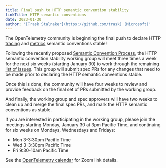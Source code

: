 ```yaml
---
title: Final push to HTTP semantic convention stability
linkTitle: HTTP semantic conventions
date: 2023-01-30
author: '[Trask Stalnaker](https://github.com/trask) (Microsoft)'
---
```


The OpenTelemetry community is beginning the final push to declare HTTP
[tracing](/docs/specs/otel/trace/semantic_conventions/http/) and
[metrics](/docs/specs/otel/metrics/semantic_conventions/http-metrics/) semantic
conventions stable!

Following the recently proposed
[Semantic Convention Process](https://docs.google.com/document/d/1ghvajKaipiNZso3fDtyNxU7x1zx0_Eyd02OGpMGEpLE),
the HTTP semantic convention stability working group will meet three times a
week for the next six weeks (starting January 30) to work through the remaining
[list of issues](https://github.com/orgs/open-telemetry/projects/41/views/1).
This group will submit spec PRs for any changes that need to be made prior to
declaring the HTTP semantic conventions stable.

Once this is done, the community will have four weeks to review and provide
feedback on the final set of PRs submitted by the working group.

And finally, the working group and spec approvers will have two weeks to clean
up and merge the final spec PRs, and mark the HTTP semantic conventions as
stable.

If you are interested in participating in the working group, please join the
meetings starting Monday, January 30 at 3pm Pacific Time, and continuing for six
weeks on Mondays, Wednesdays and Fridays:

- Mon 3-3:30pm Pacific Time
- Wed 3-3:30pm Pacific Time
- Fri 9:30-10am Pacific Time

See the
[OpenTelemetry calendar](https://github.com/open-telemetry/community#calendar)
for Zoom link details.

